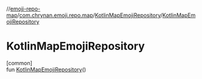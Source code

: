 //[emoji-repo-map](../../../index.md)/[com.chrynan.emoji.repo.map](../index.md)/[KotlinMapEmojiRepository](index.md)/[KotlinMapEmojiRepository](-kotlin-map-emoji-repository.md)

# KotlinMapEmojiRepository

[common]\
fun [KotlinMapEmojiRepository](-kotlin-map-emoji-repository.md)()
